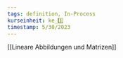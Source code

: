 ```yaml
---
tags: definition, In-Process
kurseinheit: ke_3️⃣
timestamp: 5/30/2023
---
```




[[Lineare Abbildungen und Matrizen]]